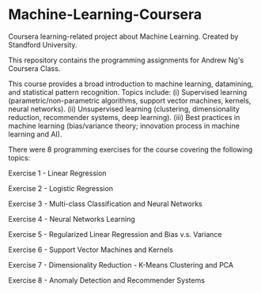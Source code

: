 # Machine-Learning-Coursera
Coursera learning-related project about Machine Learning. Created by Standford University.

This repository contains the programming assignments for Andrew Ng's Coursera Class. 

This course provides a broad introduction to machine learning, datamining, and statistical pattern recognition. Topics include: 
(i) Supervised learning (parametric/non-parametric algorithms, support vector machines, kernels, neural networks). 
(ii) Unsupervised learning (clustering, dimensionality reduction, recommender systems, deep learning). 
(iii) Best practices in machine learning (bias/variance theory; innovation process in machine learning and AI). 

There were 8 programming exercises for the course covering the following topics:

Exercise 1 - Linear Regression

Exercise 2 - Logistic Regression

Exercise 3 - Multi-class Classification and Neural Networks

Exercise 4 - Neural Networks Learning

Exercise 5 - Regularized Linear Regression and Bias v.s. Variance

Exercise 6 - Support Vector Machines and Kernels

Exercise 7 - Dimensionality Reduction - K-Means Clustering and PCA

Exercise 8 - Anomaly Detection and Recommender Systems
